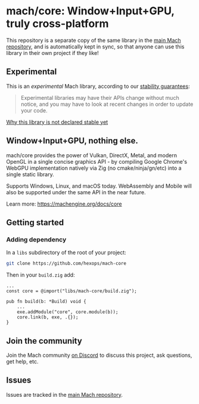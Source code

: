 # mach/core: Window+Input+GPU, truly cross-platform

This repository is a separate copy of the same library in the [main Mach repository](https://github.com/hexops/mach), and is automatically kept in sync, so that anyone can use this library in their own project if they like!

## Experimental

This is an _experimental_ Mach library, according to our [stability guarantees](https://machengine.org/next/docs/libs/):

> Experimental libraries may have their APIs change without much notice, and you may have to look at recent changes in order to update your code.

[Why this library is not declared stable yet](https://machengine.org/next/docs/libs/experimental/#core)

## Window+Input+GPU, nothing else.

mach/core provides the power of Vulkan, DirectX, Metal, and modern OpenGL in a single concise graphics API - by compiling Google Chrome's WebGPU implementation natively via Zig (no cmake/ninja/gn/etc) into a single static library.

Supports Windows, Linux, and macOS today. WebAssembly and Mobile will also be supported under the same API in the near future.

Learn more: https://machengine.org/docs/core

## Getting started

### Adding dependency

In a `libs` subdirectory of the root of your project:

```sh
git clone https://github.com/hexops/mach-core
```

Then in your `build.zig` add:

```zig
...
const core = @import("libs/mach-core/build.zig");

pub fn build(b: *Build) void {
    ...
    exe.addModule("core", core.module(b));
    core.link(b, exe, .{});
}
```

## Join the community

Join the Mach community [on Discord](https://discord.gg/XNG3NZgCqp) to discuss this project, ask questions, get help, etc.

## Issues

Issues are tracked in the [main Mach repository](https://github.com/hexops/mach/issues?q=is%3Aissue+is%3Aopen+label%3Acore).
